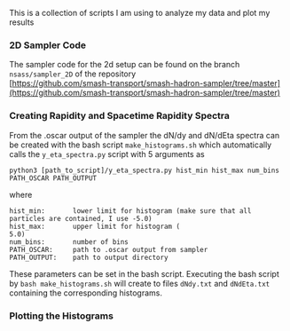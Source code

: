 This is  a collection of scripts I am using to analyze my data and plot my results

### 2D Sampler Code
The sampler code for the 2d setup can be found on the branch `nsass/sampler_2D`
of the repository \
[https://github.com/smash-transport/smash-hadron-sampler/tree/master](https://github.com/smash-transport/smash-hadron-sampler/tree/master)

### Creating Rapidity and Spacetime Rapidity Spectra
From the .oscar output of the sampler the dN/dy and dN/dEta spectra can be created with the bash script `make_histograms.sh` which automatically calls the `y_eta_spectra.py` script with 5 arguments as
```
python3 [path_to_script]/y_eta_spectra.py hist_min hist_max num_bins PATH_OSCAR PATH_OUTPUT
```
where
```
hist_min:       lower limit for histogram (make sure that all particles are contained, I use -5.0)
hist_max:       upper limit for histogram (                                                   5.0)
num_bins:       number of bins
PATH_OSCAR:     path to .oscar output from sampler
PATH_OUTPUT:    path to output directory
```
These parameters can be set in the bash script. Executing the bash script by `bash make_histograms.sh` will create to files `dNdy.txt` and `dNdEta.txt` containing the corresponding histograms.

### Plotting the Histograms
